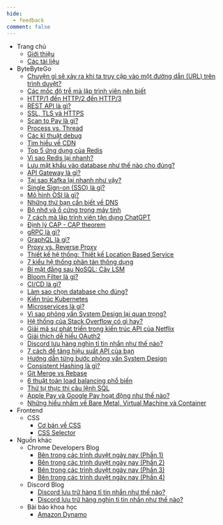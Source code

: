 ```yaml
---
hide:
  - feedback
comment: false
---
```


- Trang chủ
    - [Giới thiệu](index.md)
    - [Các tài liệu](navigation.md)
- ByteByteGo
    - [Chuyện gì sẽ xảy ra khi ta truy cập vào một đường dẫn (URL) trên trình duyệt?](ByteByteGo/what-happen-when-access-url.md)
    - [Các mốc độ trễ mà lập trình viên nên biết](ByteByteGo/latency-numbers.md)
    - [HTTP/1 đến HTTP/2 đến HTTP/3](ByteByteGo/http-versions.md)
    - [REST API là gì?](ByteByteGo/rest-api.md)
    - [SSL, TLS và HTTPS](ByteByteGo/ssl-tls-https.md)
    - [Scan to Pay là gì?](ByteByteGo/scan-to-pay.md)
    - [Process vs. Thread](ByteByteGo/process-vs-thread.md)
    - [Các kĩ thuật debug](ByteByteGo/debugging-techniques.md)
    - [Tìm hiểu về CDN](ByteByteGo/cdn.md)
    - [Top 5 ứng dụng của Redis](ByteByteGo/top-redis-use-cases.md)
    - [Vì sao Redis lại nhanh?](ByteByteGo/why-redis-fast.md)
    - [Lưu mật khẩu vào database như thế nào cho đúng?](ByteByteGo/storing-passwords.md)
    - [API Gateway là gì?](ByteByteGo/api-gateway.md)
    - [Tại sao Kafka lại nhanh như vậy?](ByteByteGo/why-kafka-fast.md)
    - [Single Sign-on (SSO) là gì?](ByteByteGo/sso.md)
    - [Mô hình OSI là gì?](ByteByteGo/osi-model.md)
    - [Những thứ bạn cần biết về DNS](ByteByteGo/dns.md)
    - [Bộ nhớ và ổ cứng trong máy tính](ByteByteGo/computer-memory-and-storage.md)
    - [7 cách mà lập trình viên tận dụng ChatGPT](ByteByteGo/chatgpt-hacks.md)
    - [Định lý CAP - CAP theorem](ByteByteGo/cap-theorem.md)
    - [gRPC là gì?](ByteByteGo/grpc.md)
    - [GraphQL là gì?](ByteByteGo/graphql.md)
    - [Proxy vs. Reverse Proxy](ByteByteGo/proxy-vs-reverse-proxy.md)
    - [Thiết kế hệ thống: Thiết kế Location Based Service](ByteByteGo/design-location-based-service.md)
    - [7 kiểu hệ thống phân tán thông dụng](ByteByteGo/system-patterns.md)
    - [Bí mật đằng sau NoSQL: Cây LSM](ByteByteGo/lsm-tree.md)
    - [Bloom Filter là gì?](ByteByteGo/bloom-filter.md)
    - [CI/CD là gì?](ByteByteGo/ci-cd.md)
    - [Làm sao chọn database cho đúng?](ByteByteGo/choose-database.md)
    - [Kiến trúc Kubernetes](ByteByteGo/kubernetes.md)
    - [Microservices là gì?](ByteByteGo/microservices.md)
    - [Vì sao phỏng vấn System Design lại quan trọng?](ByteByteGo/why-system-design-interview-important.md)
    - [Hệ thống của Stack Overflow có gì hay?](ByteByteGo/stackoverflow-architecture.md)
    - [Giải mã sự phát triển trong kiến trúc API của Netflix](ByteByteGo/netflix-architecture-evolution.md)
    - [Giải thích dễ hiểu OAuth2](ByteByteGo/oauth2-explained.md)
    - [Discord lưu hàng nghìn tỉ tin nhắn như thế nào?](ByteByteGo/discord-messages-migration.md)
    - [7 cách để tăng hiệu suất API của bạn](ByteByteGo/optimize-api-performance.md)
    - [Hướng dẫn từng bước phỏng vấn System Design](ByteByteGo/system-design-interview-guide.md)
    - [Consistent Hashing là gì?](ByteByteGo/consistent-hashing.md)
    - [Git Merge vs Rebase](ByteByteGo/git-merge-vs-rebase.md)
    - [6 thuật toán load balancing phổ biến](ByteByteGo/load-balancing-algorithms.md)
    - [Thứ tự thực thi câu lệnh SQL](ByteByteGo/sql-execution-order.md)
    - [Apple Pay và Google Pay hoạt động như thế nào?](ByteByteGo/apple-google-pay.md)
    - [Những hiểu nhầm về Bare Metal, Virtual Machine và Container](ByteByteGo/container-concepts.md)
- Frontend
    - CSS
        - [Cơ bản về CSS](frontend/css/css-basics.md)
        - [CSS Selector](frontend/css/selectors.md)
- Nguồn khác
    - Chrome Developers Blog
        - [Bên trong các trình duyệt ngày nay (Phần 1)](misc/chrome-blog/inside-browser-1.md)
        - [Bên trong các trình duyệt ngày nay (Phần 2)](misc/chrome-blog/inside-browser-2.md)
        - [Bên trong các trình duyệt ngày nay (Phần 3)](misc/chrome-blog/inside-browser-3.md)
        - [Bên trong các trình duyệt ngày nay (Phần 4)](misc/chrome-blog/inside-browser-4.md)
    - Discord Blog
        - [Discord lưu trữ hàng tỉ tin nhắn như thế nào?](misc/discord-blog/storing-billions-messages.md)
        - [Discord lưu trữ hàng nghìn tỉ tin nhắn như thế nào?](misc/discord-blog/storing-trillions-messages.md)
    - Bài báo khoa học
        - [Amazon Dynamo](misc/papers/amazon-dynamo.md)